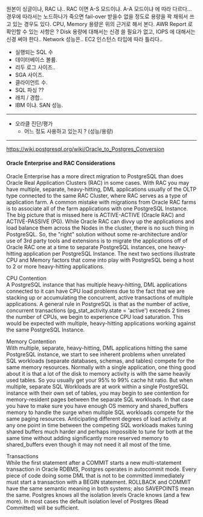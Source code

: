
원본이 싱글이냐, RAC 냐.. RAC 이면 A-S 모드이냐. A-A 모드이냐 에 따라 다르다... 경우에 따라서는 노드하나가 죽으면 fail-over 받을수 없을 정도로 용량을 꽉 채워서 쓰고 있는 경우도 있다. 
CPU, Memory 용량은 위의 근거로 해서 본다.
AWR Report 로 확인할 수 있는 사항은 ?
Disk 용량에 대해서는 신경 쓸 필요가 없고, IOPS 에 대해서는 신경 써야 한다..
Network 성능은.. EC2 인스턴스 타입에 따라 틀리다.. 

* 실행되는 SQL 수
* 데이터베이스 볼륨.
* 리두 로그 사이즈..
* SGA 사이즈.
* 클라이언트 수.
* SQL 파싱 ??
* 래치 / 경합..
* IBM 이냐. SAN 성능.
----------------------------
  - 오라클 진단/평가
      - 어느 정도 사용하고 있는지 ? (성능/용량)
      
      
-----
https://wiki.postgresql.org/wiki/Oracle_to_Postgres_Conversion

#### Oracle Enterprise and RAC Considerations ####  
Oracle Enterprise has a more direct migration to PostgreSQL than does Oracle Real Application Clusters (RAC) in some cases. With RAC you may have multiple, separate, heavy-hitting, DML applications usually of the OLTP type connected to the same RAC Cluster, where RAC serves as a type of application farm. A common mistake with migrations from Oracle RAC farms is to associate all of the farm applications with one PostgreSQL Instance. The big picture that is missed here is ACTIVE-ACTIVE (Oracle RAC) and ACTIVE-PASSIVE (PG). While Oracle RAC can divvy up the applications and load balance them across the Nodes in the cluster, there is no such thing in PostgreSQL. So, the "right" solution without some re-architecture and/or use of 3rd party tools and extensions is to migrate the applications off of Oracle RAC one at a time to separate PostgreSQL instances, one heavy-hitting application per PostgreSQL Instance. The next two sections illustrate CPU and Memory factors that come into play with PostgreSQL being a host to 2 or more heavy-hitting applications.

CPU Contention  
A PostgreSQL instance that has multiple heavy-hitting, DML applications connected to it can have CPU load problems due to the fact that we are stacking up or accumulating the concurrent, active transactions of multiple applications. A general rule in PostgreSQL is that as the number of active, concurrent transactions (pg_stat_activity.state = 'active') exceeds 2 times the number of CPUs, we begin to experience CPU load saturation. This would be expected with multiple, heavy-hitting applications working against the same PostgreSQL Instance.

Memory Contention  
With multiple, separate, heavy-hitting, DML applications hitting the same PostgreSQL instance, we start to see inherent problems when unrelated SQL workloads (separate databases, schemas, and tables) compete for the same memory resources. Normally with a single application, one thing good about it is that a lot of the disk to memory activity is with the same heavily used tables. So you usually get your 95% to 99% cache hit ratio. But when multiple, separate SQL Workloads are at work within a single PostgreSQL instance with their own set of tables, you may begin to see contention for memory-resident pages between the separate SQL workloads. In that case you have to make sure you have enough OS memory and shared_buffers memory to handle the surge when multiple SQL workloads compete for the same paging resources. Anticipating different degrees of load activity at any one point in time between the competing SQL workloads makes tuning shared buffers much harder and perhaps impossible to tune for both at the same time without adding significantly more reserved memory to shared_buffers even though it may not need it all most of the time.

Transactions  
While the first statement after a COMMIT starts a new multi-statement transaction in Oracle RDBMS, Postgres operates in autocommit mode. Every piece of code doing some DML that is not to be committed immediately must start a transaction with a BEGIN statement. ROLLBACK and COMMIT have the same semantic meaning in both systems; also SAVEPOINTS mean the same. Postgres knows all the isolation levels Oracle knows (and a few more). In most cases the default isolation level of Postgres (Read Committed) will be sufficient.
